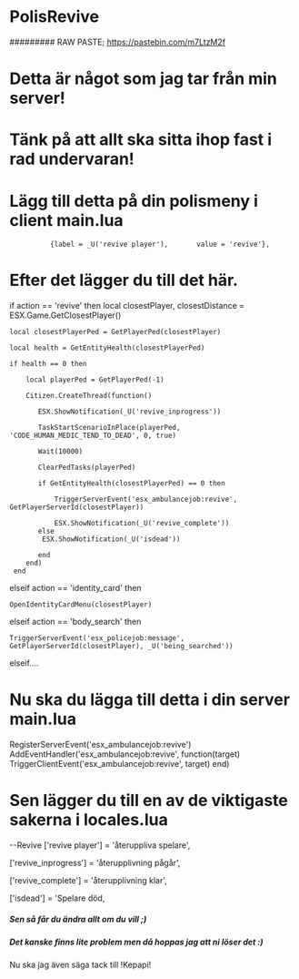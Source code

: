 # PolisRevive
######### RAW PASTE; https://pastebin.com/m7LtzM2f

# Detta är något som jag tar från min server!
# Tänk på att allt ska sitta ihop fast i rad undervaran!


# Lägg till detta på din polismeny i client main.lua

			  {label = _U('revive player'),       value = 'revive'},
        
# Efter det lägger du till det här.

if action == 'revive' then
	local closestPlayer, closestDistance = ESX.Game.GetClosestPlayer()
  
	local closestPlayerPed = GetPlayerPed(closestPlayer)
  
	local health = GetEntityHealth(closestPlayerPed)
  
	if health == 0 then
  
	    local playerPed = GetPlayerPed(-1)
      
	    Citizen.CreateThread(function()
      
		   ESX.ShowNotification(_U('revive_inprogress'))
       
		   TaskStartScenarioInPlace(playerPed, 'CODE_HUMAN_MEDIC_TEND_TO_DEAD', 0, true)
       
		   Wait(10000)
       
		   ClearPedTasks(playerPed)
       
		   if GetEntityHealth(closestPlayerPed) == 0 then
       
			   TriggerServerEvent('esx_ambulancejob:revive', GetPlayerServerId(closestPlayer))
         
			   ESX.ShowNotification(_U('revive_complete'))
		   else
			ESX.ShowNotification(_U('isdead'))
      
		   end
		end)
     end
elseif action == 'identity_card' then

    OpenIdentityCardMenu(closestPlayer)
    
elseif action == 'body_search' then

    TriggerServerEvent('esx_policejob:message', GetPlayerServerId(closestPlayer), _U('being_searched'))
elseif.... 

# Nu ska du lägga till detta i din server main.lua

RegisterServerEvent('esx_ambulancejob:revive')
AddEventHandler('esx_ambulancejob:revive', function(target)
  TriggerClientEvent('esx_ambulancejob:revive', target)
end)

# Sen lägger du till en av de viktigaste sakerna i locales.lua

--Revive
['revive player'] = 'återuppliva spelare',

['revive_inprogress'] = 'återupplivning pågår',

['revive_complete'] = 'återupplivning klar',

['isdead'] = 'Spelare död,

##### Sen så får du ändra allt om du vill ;)
##### Det kanske finns lite problem men då hoppas jag att ni löser det :)

Nu ska jag även säga tack till !Kepapi!

